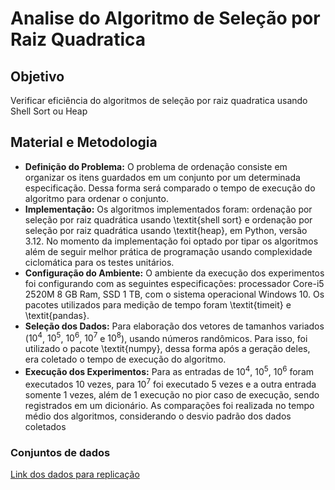 # Analise do Algoritmo de Seleção por Raiz Quadratica

## Objetivo
Verificar eficiência do algoritmos de seleção por raiz quadratica usando
Shell Sort ou Heap

## Material e Metodologia
- **Definição do Problema:** O problema de ordenação consiste em organizar
    os itens guardados em um conjunto por um determinada especificação. Dessa forma
    será comparado o tempo de execução do algoritmo para ordenar o conjunto.
- **Implementação:** Os algoritmos implementados foram: ordenação por seleção por raiz quadrática usando \textit{shell sort} e ordenação por seleção por raiz quadrática usando \textit{heap},
    em Python, versão 3.12. No momento da implementação foi optado por tipar os 
    algoritmos além de seguir melhor prática de programação usando complexidade 
    ciclomática para os testes unitários.
- **Configuração do Ambiente:** O ambiente da execução dos experimentos
    foi configurando com as seguintes especificações: processador Core-i5 2520M
    8 GB Ram, SSD 1 TB, com o sistema operacional Windows 10. Os pacotes utilizados para medição de tempo foram \textit{timeit} e \textit{pandas}.
- **Seleção dos Dados:** Para elaboração dos vetores de tamanhos variados
    ($10^{4}$, $10^{5}$, $10^{6}$, $10^{7}$ e $10^{8}$), usando números randômicos.
    Para isso, foi utilizado o pacote \textit{numpy}, dessa forma após a geração deles,
    era coletado o tempo de execução do algoritmo.
- **Execução dos Experimentos:** Para as entradas de $10^{4}$, $10^{5}$, 
    $10^{6}$ foram executados 10 vezes, para $10^{7}$ foi executado 5 vezes e a outra
    entrada somente 1 vezes, além de 1 execução no
    pior caso de execução, sendo registrados em um dicionário. As comparações
    foi realizada no tempo médio dos algoritmos, considerando o desvio padrão
    dos dados coletados

### Conjuntos de dados

[Link dos dados para replicação]()